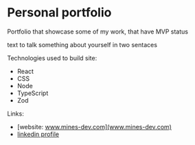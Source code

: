 # Personal portfolio

Portfolio that showcase some of my work, that have MVP status

text to talk something about yourself in two sentaces

Technologies used to build site:
 - React
 - CSS
 - Node
 - TypeScript
 - Zod


Links:
- [website: www.mines-dev.com](www.mines-dev.com)
- [linkedin profile](www.linkedin.com/milos-ilic-dev)
